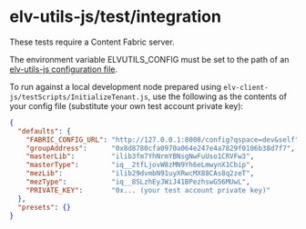 # elv-utils-js/test/integration

These tests require a Content Fabric server.

The environment variable ELVUTILS_CONFIG must be set to the path of an [elv-utils-js configuration file](https://docs.eluv.io/docs/guides/media-ingest/advanced/#streamlining-commands-with-config-files).

To run against a local development node prepared using `elv-client-js/testScripts/InitializeTenant.js`, use the following as the contents of your config file (substitute your own test account private key):

```json
{
  "defaults": {
    "FABRIC_CONFIG_URL": "http://127.0.0.1:8008/config?qspace=dev&self",
    "groupAddress":      "0x8d8780cfa0970a064e247e4a7829f0106b38d7f7",
    "masterLib":         "ilib3fm7YhNrmYBNsgNwFuUso1CRVFw3",
    "masterType":        "iq__2tfLjovW8zMN9Yh6eLmwynX1Cbip",
    "mezLib":            "ilib29dvmbN91uyXRwcMX88CAs8q2zeT",
    "mezType":           "iq__8SLzhEyJWiJ41BPezhswG56MUwL",
    "PRIVATE_KEY":       "0x... (your test account private key)"
  },
  "presets": {}
}
```

